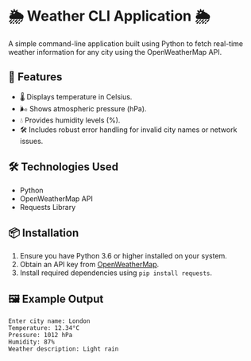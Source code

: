 # 🌦️ Weather CLI Application 🌦️  
A simple command-line application built using  Python to fetch real-time weather information for any city using the OpenWeatherMap API.

## 🚀 Features 
- 🌡️ Displays temperature in Celsius.  
- 🌬️ Shows atmospheric pressure (hPa).  
- 💧 Provides humidity levels (%).  
- 🛠️ Includes robust error handling for invalid city names or network issues.  

## 🛠️ Technologies Used  
- Python  
- OpenWeatherMap API  
- Requests Library  

## 📦 Installation 
1. Ensure you have Python 3.6 or higher installed on your system.  
2. Obtain an API key from [OpenWeatherMap](https://openweathermap.org/).  
3. Install required dependencies using `pip install requests`.  

## 🖼️ Example Output  
```plaintext
Enter city name: London  
Temperature: 12.34°C  
Pressure: 1012 hPa  
Humidity: 87%  
Weather description: Light rain  


